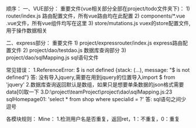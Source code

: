顺序：
一、VUE部分：
	重要文件(vue相关部分全部在project/todo文件夹下)：
		1) router/index.js 路由配置文件，所有vue路由均在此配置
		2) components/*.vue .vue文件，所有vue组件均写在这里
		3) store/mutations.js vuex的store配置文件,用于操作数据相关

二、express部分：
	重要文件
		1) project/expressrouter/index.js express路由配置文件
		2) project/dao/testdao.js 数据库查询部分
		3) project/dao/sqlMapping.js sql语句文件


常见错误：
1.ReferenceError: $ is not defined {stack: (...), message: "$ is not defined"}
答: 没有导入jquery,需要在用到jquery的位置导入import $ from 'jquery'
2.数据库查询返回默认是数组，如果只是想要单条数据的json格式需要data[0]取一下
3.D:\project\teamProject\project\dao\sqlMapping.js:23
        sqlHomepage01: 'select * from shop where specialid = ?'
答: sql语句之间少逗号

各模块规则：
Mine：
1.检测用户名是否重复，返回ret，1：不重复，0：重复
